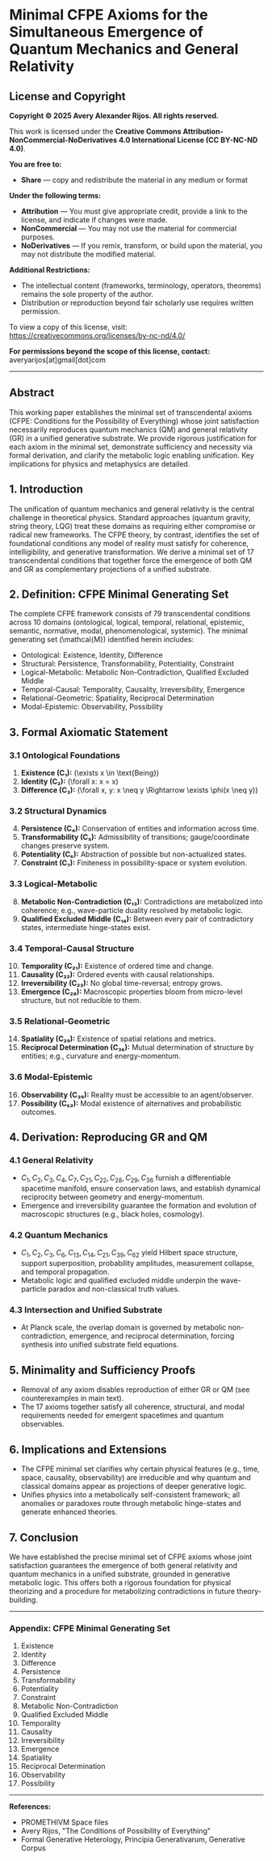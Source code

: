 # Minimal CFPE Axioms for the Simultaneous Emergence of Quantum Mechanics and General Relativity

## License and Copyright

**Copyright © 2025 Avery Alexander Rijos. All rights reserved.**

This work is licensed under the **Creative Commons Attribution-NonCommercial-NoDerivatives 4.0 International License (CC BY-NC-ND 4.0)**.

**You are free to:**
- **Share** — copy and redistribute the material in any medium or format

**Under the following terms:**
- **Attribution** — You must give appropriate credit, provide a link to the license, and indicate if changes were made.
- **NonCommercial** — You may not use the material for commercial purposes.
- **NoDerivatives** — If you remix, transform, or build upon the material, you may not distribute the modified material.

**Additional Restrictions:**
- The intellectual content (frameworks, terminology, operators, theorems) remains the sole property of the author.
- Distribution or reproduction beyond fair scholarly use requires written permission.

To view a copy of this license, visit: https://creativecommons.org/licenses/by-nc-nd/4.0/

**For permissions beyond the scope of this license, contact:** averyarijos[at]gmail[dot]com

---

## Abstract
This working paper establishes the minimal set of transcendental axioms (CFPE: Conditions for the Possibility of Everything) whose joint satisfaction necessarily reproduces quantum mechanics (QM) and general relativity (GR) in a unified generative substrate. We provide rigorous justification for each axiom in the minimal set, demonstrate sufficiency and necessity via formal derivation, and clarify the metabolic logic enabling unification. Key implications for physics and metaphysics are detailed.

## 1. Introduction
The unification of quantum mechanics and general relativity is the central challenge in theoretical physics. Standard approaches (quantum gravity, string theory, LQG) treat these domains as requiring either compromise or radical new frameworks. The CFPE theory, by contrast, identifies the set of foundational conditions any model of reality must satisfy for coherence, intelligibility, and generative transformation. We derive a minimal set of 17 transcendental conditions that together force the emergence of both QM and GR as complementary projections of a unified substrate.

## 2. Definition: CFPE Minimal Generating Set
The complete CFPE framework consists of 79 transcendental conditions across 10 domains (ontological, logical, temporal, relational, epistemic, semantic, normative, modal, phenomenological, systemic). The minimal generating set \(\mathcal{M}\) identified herein includes:

- Ontological: Existence, Identity, Difference
- Structural: Persistence, Transformability, Potentiality, Constraint
- Logical-Metabolic: Metabolic Non-Contradiction, Qualified Excluded Middle
- Temporal-Causal: Temporality, Causality, Irreversibility, Emergence
- Relational-Geometric: Spatiality, Reciprocal Determination
- Modal-Epistemic: Observability, Possibility

## 3. Formal Axiomatic Statement
### 3.1 Ontological Foundations
1. **Existence (C₁):** \(\exists x \in \text{Being}\)
2. **Identity (C₂):** \(\forall x: x = x\)
3. **Difference (C₃):** \(\forall x, y: x \neq y \Rightarrow \exists \phi(x \neq y)\)

### 3.2 Structural Dynamics
4. **Persistence (C₄):** Conservation of entities and information across time.
5. **Transformability (C₅):** Admissibility of transitions; gauge/coordinate changes preserve system.
6. **Potentiality (C₆):** Abstraction of possible but non-actualized states.
7. **Constraint (C₇):** Finiteness in possibility-space or system evolution.

### 3.3 Logical-Metabolic
8. **Metabolic Non-Contradiction (C₁₃):** Contradictions are metabolized into coherence; e.g., wave-particle duality resolved by metabolic logic.
9. **Qualified Excluded Middle (C₁₄):** Between every pair of contradictory states, intermediate hinge-states exist.

### 3.4 Temporal-Causal Structure
10. **Temporality (C₂₁):** Existence of ordered time and change.
11. **Causality (C₂₂):** Ordered events with causal relationships.
12. **Irreversibility (C₂₃):** No global time-reversal; entropy grows.
13. **Emergence (C₂₈):** Macroscopic properties bloom from micro-level structure, but not reducible to them.

### 3.5 Relational-Geometric
14. **Spatiality (C₂₉):** Existence of spatial relations and metrics.
15. **Reciprocal Determination (C₃₆):** Mutual determination of structure by entities; e.g., curvature and energy-momentum.

### 3.6 Modal-Epistemic
16. **Observability (C₃₉):** Reality must be accessible to an agent/observer.
17. **Possibility (C₆₂):** Modal existence of alternatives and probabilistic outcomes.

## 4. Derivation: Reproducing GR and QM
### 4.1 General Relativity
- $C_1, C_2, C_3, C_4, C_7, C_{21}, C_{22}, C_{28}, C_{29}, C_{36}$ furnish a differentiable spacetime manifold, ensure conservation laws, and establish dynamical reciprocity between geometry and energy-momentum.
- Emergence and irreversibility guarantee the formation and evolution of macroscopic structures (e.g., black holes, cosmology).

### 4.2 Quantum Mechanics
- $C_1, C_2, C_3, C_6, C_{13}, C_{14}, C_{21}, C_{39}, C_{62}$ yield Hilbert space structure, support superposition, probability amplitudes, measurement collapse, and temporal propagation.
- Metabolic logic and qualified excluded middle underpin the wave-particle paradox and non-classical truth values.

### 4.3 Intersection and Unified Substrate
- At Planck scale, the overlap domain is governed by metabolic non-contradiction, emergence, and reciprocal determination, forcing synthesis into unified substrate field equations.

## 5. Minimality and Sufficiency Proofs
- Removal of any axiom disables reproduction of either GR or QM (see counterexamples in main text).
- The 17 axioms together satisfy all coherence, structural, and modal requirements needed for emergent spacetimes and quantum observables.

## 6. Implications and Extensions
- The CFPE minimal set clarifies why certain physical features (e.g., time, space, causality, observability) are irreducible and why quantum and classical domains appear as projections of deeper generative logic.
- Unifies physics into a metabolically self-consistent framework; all anomalies or paradoxes route through metabolic hinge-states and generate enhanced theories.

## 7. Conclusion
We have established the precise minimal set of CFPE axioms whose joint satisfaction guarantees the emergence of both general relativity and quantum mechanics in a unified substrate, grounded in generative metabolic logic. This offers both a rigorous foundation for physical theorizing and a procedure for metabolizing contradictions in future theory-building.

---

### Appendix: CFPE Minimal Generating Set
1. Existence
2. Identity
3. Difference
4. Persistence
5. Transformability
6. Potentiality
7. Constraint
8. Metabolic Non-Contradiction
9. Qualified Excluded Middle
10. Temporality
11. Causality
12. Irreversibility
13. Emergence
14. Spatiality
15. Reciprocal Determination
16. Observability
17. Possibility

---

**References:**
- PROMETHIVM Space files
- Avery Rijos, "The Conditions of Possibility of Everything"
- Formal Generative Heterology, Principia Generativarum, Generative Corpus
